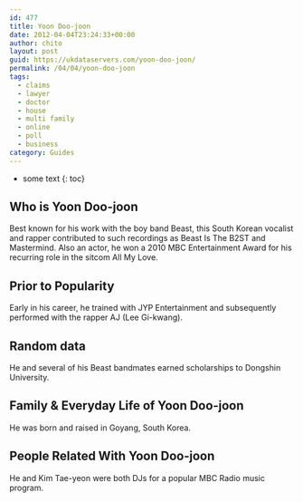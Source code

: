 ```yaml
---
id: 477
title: Yoon Doo-joon
date: 2012-04-04T23:24:33+00:00
author: chito
layout: post
guid: https://ukdataservers.com/yoon-doo-joon/
permalink: /04/04/yoon-doo-joon
tags:
  - claims
  - lawyer
  - doctor
  - house
  - multi family
  - online
  - poll
  - business
category: Guides
---
```


* some text
{: toc}


## Who is  Yoon Doo-joon
                  
                  
                  
Best known for his work with the boy band Beast, this South Korean vocalist and rapper contributed to such recordings as Beast Is The B2ST and Mastermind. Also an actor, he won a 2010 MBC Entertainment Award for his recurring role in the sitcom All My Love.
                  
                
                
                
## Prior to Popularity 
                  
                  
                  
Early in his career, he trained with JYP Entertainment and subsequently performed with the rapper AJ (Lee Gi-kwang).
                  
                
                
                
## Random data 
                  
                  
                  
He and several of his Beast bandmates earned scholarships to Dongshin University.
                  
                
                
                
## Family & Everyday Life of Yoon Doo-joon
                  
                  
                  
He was born and raised in Goyang, South Korea.
                  
                
                
                
## People Related With  Yoon Doo-joon
                  
                  
                  
He and Kim Tae-yeon were both DJs for a popular MBC Radio music program.
                  
                
              
            
          
          
          
    
    
  

